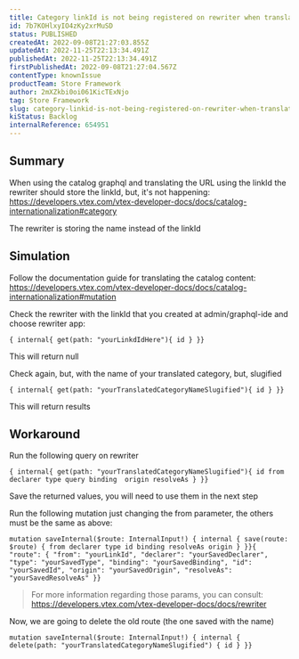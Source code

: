 ```yaml
---
title: Category linkId is not being registered on rewriter when translating with catalog graphql
id: 7b7KOHlxyIO4zKy2xrMuSD
status: PUBLISHED
createdAt: 2022-09-08T21:27:03.855Z
updatedAt: 2022-11-25T22:13:34.491Z
publishedAt: 2022-11-25T22:13:34.491Z
firstPublishedAt: 2022-09-08T21:27:04.567Z
contentType: knownIssue
productTeam: Store Framework
author: 2mXZkbi0oi061KicTExNjo
tag: Store Framework
slug: category-linkid-is-not-being-registered-on-rewriter-when-translating-with-catalog-graphql
kiStatus: Backlog
internalReference: 654951
---
```


## Summary


When using the catalog graphql and translating the URL using the linkId the rewriter should store the linkId, but, it's not happening: https://developers.vtex.com/vtex-developer-docs/docs/catalog-internationalization#category

The rewriter is storing the name instead of the linkId



## Simulation



Follow the documentation guide for translating the catalog content: https://developers.vtex.com/vtex-developer-docs/docs/catalog-internationalization#mutation

Check the rewriter with the linkId that you created at admin/graphql-ide and choose rewriter app:


    { internal{ get(path: "yourLinkdIdHere"){ id } }}


This will return null

Check again, but, with the name of your translated category, but, slugified


    { internal{ get(path: "yourTranslatedCategoryNameSlugified"){ id } }}


This will return results



## Workaround



Run the following query on rewriter


    { internal{ get(path: "yourTranslatedCategoryNameSlugified"){ id from declarer type query binding  origin resolveAs } }}


Save the returned values, you will need to use them in the next step

Run the following mutation just changing the from parameter, the others must be the same as above:


    mutation saveInternal($route: InternalInput!) { internal { save(route: $route) { from declarer type id binding resolveAs origin } }}{ "route": { "from": "yourLinkId", "declarer": "yourSavedDeclarer", "type": "yourSavedType", "binding": "yourSavedBinding", "id": "yourSavedId", "origin": "yourSavedOrigin", "resolveAs": "yourSavedResolveAs" }}



> For more information regarding those params, you can consult: https://developers.vtex.com/vtex-developer-docs/docs/rewriter


Now, we are going to delete the old route (the one saved with the name)


    mutation saveInternal($route: InternalInput!) { internal { delete(path: "yourTranslatedCategoryNameSlugified") { id } }}

